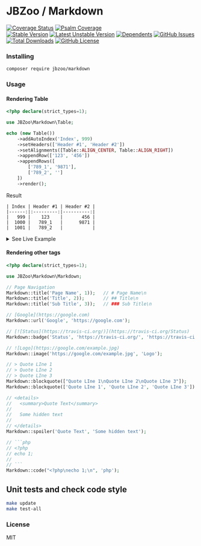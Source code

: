 # JBZoo / Markdown

[![Coverage Status](https://coveralls.io/repos/JBZoo/Markdown/badge.svg)](https://coveralls.io/github/JBZoo/Markdown)    [![Psalm Coverage](https://shepherd.dev/github/JBZoo/Markdown/coverage.svg)](https://shepherd.dev/github/JBZoo/Markdown)    
[![Stable Version](https://poser.pugx.org/jbzoo/markdown/version)](https://packagist.org/packages/jbzoo/markdown)    [![Latest Unstable Version](https://poser.pugx.org/jbzoo/markdown/v/unstable)](https://packagist.org/packages/jbzoo/markdown)    [![Dependents](https://poser.pugx.org/jbzoo/markdown/dependents)](https://packagist.org/packages/jbzoo/markdown/dependents?order_by=downloads)    [![GitHub Issues](https://img.shields.io/github/issues/jbzoo/markdown)](https://github.com/JBZoo/Markdown/issues)    [![Total Downloads](https://poser.pugx.org/jbzoo/markdown/downloads)](https://packagist.org/packages/jbzoo/markdown/stats)    [![GitHub License](https://img.shields.io/github/license/jbzoo/markdown)](https://github.com/JBZoo/Markdown/blob/master/LICENSE)



### Installing

```sh
composer require jbzoo/markdown
```


### Usage

#### Rendering Table

```php
<?php declare(strict_types=1);

use JBZoo\Markdown\Table;

echo (new Table())
    ->addAutoIndex('Index', 999)
    ->setHeaders(['Header #1', 'Header #2'])
    ->setAlignments([Table::ALIGN_CENTER, Table::ALIGN_RIGHT])
    ->appendRow(['123', '456'])
    ->appendRows([
        ['789_1', '9871'],
        ['789_2', '']
    ])
    ->render();
```

Result

```
| Index | Header #1 | Header #2 |
|------:|:---------:|----------:|
|   999 |    123    |       456 |
|  1000 |   789_1   |      9871 |
|  1001 |   789_2   |           |
```

<details>
  <summary>See Live Example</summary>

  | Index | Header #1 | Header #2 |
  |------:|:---------:|----------:|
  |   999 |    123    |       456 |
  |  1000 |   789_1   |      9871 |
  |  1001 |   789_2   |           |
  
</details>


#### Rendering other tags
```php
<?php declare(strict_types=1);

use JBZoo\Markdown\Markdown;

// Page Navigation
Markdown::title('Page Name', 1));   // # Page Name\n
Markdown::title('Title', 2));       // ## Title\n
Markdown::title('Sub Title', 3));   // ### Sub Title\n

// [Google](https://google.com)
Markdown::url('Google', 'https://google.com');

// [![Status](https://travis-ci.org/)](https://travis-ci.org/Status)
Markdown::badge('Status', 'https://travis-ci.org/', 'https://travis-ci.org/Status'); //

// ![Logo](https://google.com/example.jpg)
Markdown::image('https://google.com/example.jpg', 'Logo');

// > Quote LIne 1
// > Quote LIne 2
// > Quote LIne 3
Markdown::blockquote(["Quote LIne 1\nQuote LIne 2\nQuote LIne 3"]);
Markdown::blockquote(['Quote LIne 1', 'Quote LIne 2', 'Quote LIne 3'])

// <details>
//   <summary>Quote Text</summary>
//   
//   Some hidden text
//   
// </details>
Markdown::spoiler('Quote Text', 'Some hidden text');

// ```php
// <?php
// echo 1;
// 
// ```
Markdown::code("<?php\necho 1;\n", 'php');

```


## Unit tests and check code style
```sh
make update
make test-all
```


### License

MIT
